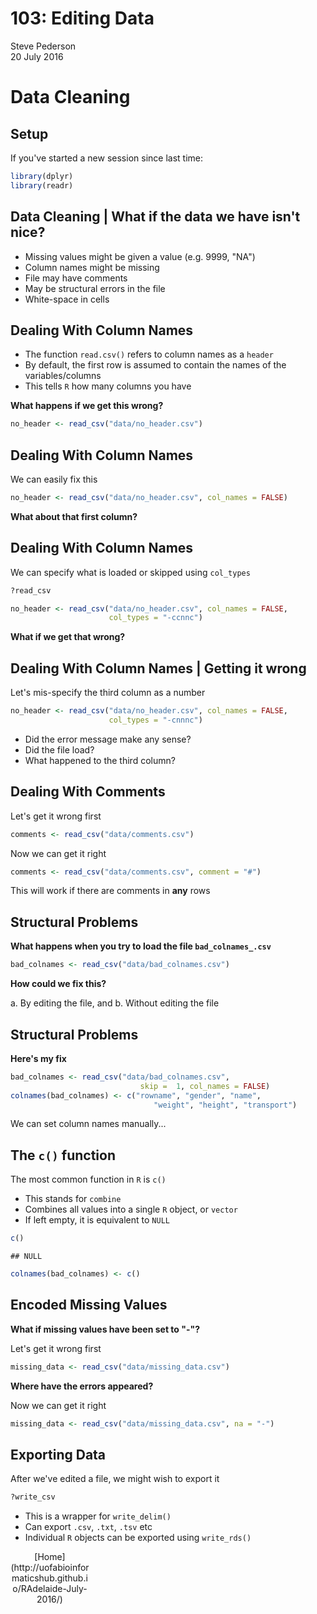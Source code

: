 # 103: Editing Data
Steve Pederson  
20 July 2016  



# Data Cleaning

## Setup

If you've started a new session since last time:


```r
library(dplyr)
library(readr)
```


## Data Cleaning | What if the data we have isn't nice?

- Missing values might be given a value (e.g. 9999, "NA")
- Column names might be missing
- File may have comments
- May be structural errors in the file
- White-space in cells

## Dealing With Column Names

- The function `read.csv()` refers to column names as a `header`
- By default, the first row is assumed to contain the names of the variables/columns
- This tells `R` how many columns you have

__What happens if we get this wrong?__


```r
no_header <- read_csv("data/no_header.csv")
```

## Dealing With Column Names

We can easily fix this


```r
no_header <- read_csv("data/no_header.csv", col_names = FALSE)
```

__What about that first column?__

## Dealing With Column Names

We can specify what is loaded or skipped using `col_types`


```r
?read_csv
```


```r
no_header <- read_csv("data/no_header.csv", col_names = FALSE,
                      col_types = "-ccnnc")
```

__What if we get that wrong?__

## Dealing With Column Names | Getting it wrong

Let's mis-specify the third column as a number


```r
no_header <- read_csv("data/no_header.csv", col_names = FALSE,
                      col_types = "-cnnnc")
```

- Did the error message make any sense?
- Did the file load?
- What happened to the third column?

## Dealing With Comments

Let's get it wrong first


```r
comments <- read_csv("data/comments.csv")
```

Now we can get it right


```r
comments <- read_csv("data/comments.csv", comment = "#")
```

This will work if there are comments in __any__ rows

## Structural Problems

**What happens when you try to load the file `bad_colnames_.csv`**


```r
bad_colnames <- read_csv("data/bad_colnames.csv")
```

__How could we fix this?__

a. By editing the file, and 
b. Without editing the file

## Structural Problems

__Here's my fix__


```r
bad_colnames <- read_csv("data/bad_colnames.csv", 
                             skip =  1, col_names = FALSE)
colnames(bad_colnames) <- c("rowname", "gender", "name",
                                "weight", "height", "transport")
```

We can set column names manually...

## The `c()` function

The most common function in `R` is `c()`

- This stands for `combine`
- Combines all values into a single `R` object, or `vector`
- If left empty, it is equivalent to `NULL`


```r
c()
```

```
## NULL
```

```r
colnames(bad_colnames) <- c()
```

## Encoded Missing Values

__What if missing values have been set to "-"?__

Let's get it wrong first


```r
missing_data <- read_csv("data/missing_data.csv")
```

__Where have the errors appeared?__

Now we can get it right


```r
missing_data <- read_csv("data/missing_data.csv", na = "-")
```

## Exporting Data

After we've edited a file, we might wish to export it


```r
?write_csv
```

- This is a wrapper for `write_delim()`
- Can export `.csv`, `.txt`, `.tsv` etc
- Individual `R` objects can be exported using `write_rds()`


<div class="footer" style="text-align:center;width:25%">
[Home](http://uofabioinformaticshub.github.io/RAdelaide-July-2016/)
</div>
